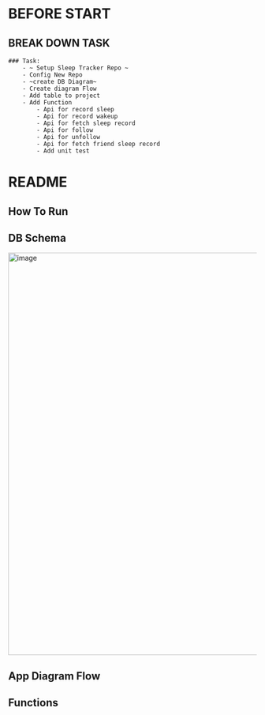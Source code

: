 # BEFORE START

## BREAK DOWN TASK
    ### Task:
        - ~ Setup Sleep Tracker Repo ~
        - Config New Repo
        - ~create DB Diagram~
        - Create diagram Flow
        - Add table to project
        - Add Function
            - Api for record sleep
            - Api for record wakeup
            - Api for fetch sleep record
            - Api for follow
            - Api for unfollow
            - Api for fetch friend sleep record
            - Add unit test

# README

## How To Run
## DB Schema
<img width="815" alt="image" src="https://github.com/user-attachments/assets/a1ade284-48b3-42f6-a3e9-caa0c25ebda3" />

## App Diagram Flow
## Functions
